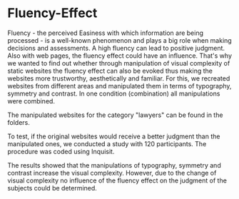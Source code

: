 # Fluency-Effect

Fluency - the perceived Easiness with which information are being processed - is a well-known phenomenon and plays a big role when making decisions and assessments. A high fluency can lead to positive judgment. Also with web pages, the fluency effect could have an influence. That's why we wanted to find out whether through manipulation of visual complexity of static websites the fluency effect can also be evoked thus making the websites more trustworthy, aesthetically and familiar. For this, we recreated websites from different areas and manipulated them in terms of typography, symmetry and contrast. In one condition (combination) all manipulations were combined. 

The manipulated websites for the category "lawyers" can be found in the folders.

To test, if the original websites would receive a better judgment than the manipulated ones, we conducted a study with 120 participants. The procedure was coded using Inquisit. 

The results showed that the manipulations of typography, symmetry and contrast increase the visual complexity. However, due to the change of visual complexity no influence of the fluency effect on the judgment of the subjects could be determined.
